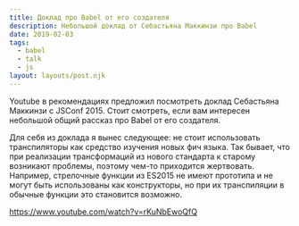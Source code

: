 ```yaml
---
title: Доклад про Babel от его создателя
description: Небольшой доклад от Себастьяна Маккинзи про Babel
date: 2019-02-03
tags:
  - babel
  - talk
  - js
layout: layouts/post.njk
---
```

Youtube в рекомендациях предложил посмотреть доклад Себастьяна Маккинзи с JSConf 2015. Стоит смотреть, если вам интересен небольшой общий рассказ про Babel от его создателя. 

Для себя из доклада я вынес следующее: не стоит использовать транспиляторы как средство изучения новых фич языка. Так бывает, что при реализации трансформаций из нового стандарта к старому возникают проблемы, поэтому чем-то приходится жертвовать. Например, стрелочные функции из ES2015 не имеют прототипа и не могут быть использованы как конструкторы, но при их транспиляции в обычные функции это становится возможно. 

https://www.youtube.com/watch?v=rKuNbEwoQfQ
